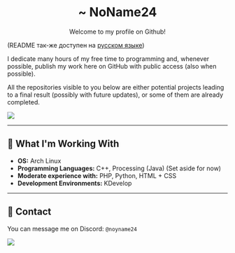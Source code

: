 <h1 align="center">~ NoName24</h1>
<p align="center">Welcome to my profile on Github!</p>

(README так-же доступен на [русском языке](https://github.com/gNoName24/gNoName24/blob/main/README_RU.md))

I dedicate many hours of my free time to programming and, whenever possible, publish my work here on GitHub with public access (also when possible).

All the repositories visible to you below are either potential projects leading to a final result (possibly with future updates), or some of them are already completed.

<picture>
  <source
    srcset="https://github-readme-stats.vercel.app/api?username=gNoName24&show_icons=true&hide_rank=true&hide_border=true&bg_color=00000000&locale=en&theme=dark"
    media="(prefers-color-scheme: dark)"
  />
  <source
    srcset="https://github-readme-stats.vercel.app/api?username=gNoName24&show_icons=true&hide_rank=true&hide_border=true&bg_color=00000000&locale=en"
    media="(prefers-color-scheme: light), (prefers-color-scheme: no-preference)"
  />
  <img src="https://github-readme-stats.vercel.app/api?username=gNoName24&show_icons=true&hide_rank=true&hide_border=true&bg_color=00000000&locale=en" />
</picture>

---

## 🦾 What I'm Working With
- **OS:** Arch Linux
- **Programming Languages:** C++, Processing (Java) (Set aside for now)
- **Moderate experience with:** PHP, Python, HTML + CSS
- **Development Environments:** KDevelop

---

## 🤙 Contact
You can message me on Discord: `@noyname24`

![](https://komarev.com/ghpvc/?username=gNoName24&style=for-the-badge&color=yellow&abbreviated=true&label=Profile+Views)
